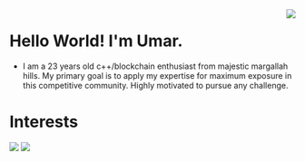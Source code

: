 <img align='right' src="https://github-readme-stats.vercel.app/api?username=UmarFarooq-MP&show_icons=true">

# Hello World! I'm Umar.
* I am a 23 years old c++/blockchain enthusiast from majestic margallah hills. My primary goal is to apply my expertise for maximum exposure in this competitive community. Highly motivated to pursue any challenge.

# Interests
[![](https://img.shields.io/badge/c%2B%2B-programming-brightgreen?style=for-the-badge&logo=appveyor)]()
[![](https://img.shields.io/badge/BlockChain-Fintech-blue?style=for-the-badge&logo=appveyor)]()
